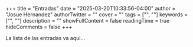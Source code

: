 +++
title = "Entradas"
date = "2025-03-20T10:33:56-04:00"
author = "Josue Hernandez"
authorTwitter = ""
cover = ""
tags = ["", ""]
keywords = ["", ""]
description = ""
showFullContent = false
readingTime = true
hideComments = false
+++

La lista de las entradas va aqui...